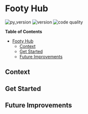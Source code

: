 # Footy Hub
![py_version](https://img.shields.io/badge/python-^3.9-blue?style=for-the-badge&logo=python&logoColor=9cf) ![version](https://img.shields.io/badge/version-0.1.0-gree?style=for-the-badge&logo=semver) ![code quality](https://img.shields.io/badge/code_quality-A-51C62B?style=for-the-badge&logo=codeforces&logoColor=9cf)

<!-- markdown-toc start - Don't edit this section. Run M-x markdown-toc-refresh-toc -->
**Table of Contents**

- [Footy Hub](#footy-hub)
    - [Context](#context)
    - [Get Started](#get-started)
    - [Future Improvements](#future-improvements)

<!-- markdown-toc end -->

## Context

## Get Started

## Future Improvements
